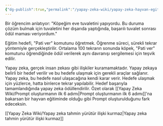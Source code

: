 ```yaml
---
{"dg-publish":true,"permalink":"/yapay-zeka-wiki/yapay-zeka-hayvan-egitmeye-benzer/"}
---
```



Bir öğrencim anlatıyor: "Köpeğim eve tuvaletini yapıyordu. Bu duruma çözüm bulmak için tuvaletini her dışarıda yaptığında, başarılı tuvalet sonrası ödül maması veriyordum." 

Eğitim hedefi, "Pati ver" komutunu öğretmek. Öğrenme süreci, sürekli tekrar yöntemiyle gerçekleştirilir. Ortalama 100 tekrarın sonunda köpek, "Pati ver" komutunu öğrendiğinde ödül verilerek aynı davranışı sergilemesi için teşvik edilir.

Yapay zeka, gerçek insan zekası gibi ilişkiler kuramamaktadır. Yapay zekaya belirli bir hedef verilir ve bu hedefe ulaşmak için gerekli araçlar sağlanır. Yapay zeka, bu hedefe nasıl ulaşacağına kendi karar verir. Hedefe ulaşmak için yüzlerce, hatta binlerce tekrar yapılabilir. Hedef başarıyla tamamlandığında yapay zeka ödüllendirilir. Özet olarak [[Yapay Zeka Wiki/Prompt oluşturmanın ilk 6 adımı\|Prompt oluşturmanın ilk 6 adımı]]'na bakarsan bir hayvan eğitiminde olduğu gibi Prompt oluşturulduğunu fark edeceksin.


[[Yapay Zeka Wiki/Yapay zeka tahmin yürütür ilişki kurmaz\|Yapay zeka tahmin yürütür ilişki kurmaz]]
